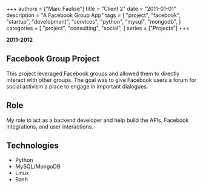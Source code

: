 +++
authors = ["Marc Faulise"]
title = "Client 2"
date = "2011-01-01"
description = "A Facebook Group App"
tags = [
    "project",
    "facebook",
    "startup",
    "development",
    "services",
    "python",
    "mysql",
    "mongodb",
]
categories = [
    "project",
    "consulting",
    "social",
]
series = ["Projects"]
+++

**2011-2012**

## Facebook Group Project

This project leveraged Facebook groups and allowed them to directly interact
with other groups. The goal was to give Facebook users a forum for social
activism a place to engage in important dialogues.

## Role

My role to act as a backend developer and help build the APIs, Facebook 
integrations, and user interactions.

## Technologies

* Python
* MySQL/MongoDB
* Linux
* Bash
